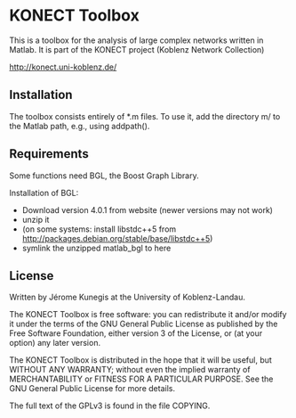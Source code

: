 # KONECT Toolbox

This is a toolbox for the analysis of large complex networks written in
Matlab.  It is part of the KONECT project (Koblenz Network Collection)

http://konect.uni-koblenz.de/

## Installation

The toolbox consists entirely of *.m files.  To use it, add the
directory m/ to the Matlab path, e.g., using addpath().  

## Requirements

Some functions need BGL, the Boost Graph Library. 

Installation of BGL:
* Download version 4.0.1 from website (newer versions may not work)
* unzip it
* (on some systems:  install libstdc++5 from http://packages.debian.org/stable/base/libstdc++5)
* symlink the unzipped matlab_bgl to here

## License

Written by Jérome Kunegis at the University of Koblenz-Landau.

The KONECT Toolbox is free software: you can redistribute it and/or modify it under the
terms of the GNU General Public License as published by the Free
Software Foundation, either version 3 of the License, or (at your
option) any later version. 

The KONECT Toolbox is distributed in the hope that it will be useful, but WITHOUT ANY
WARRANTY; without even the implied warranty of MERCHANTABILITY or
FITNESS FOR A PARTICULAR PURPOSE.  See the GNU General Public License
for more details. 

The full text of the GPLv3 is found in the file COPYING.
